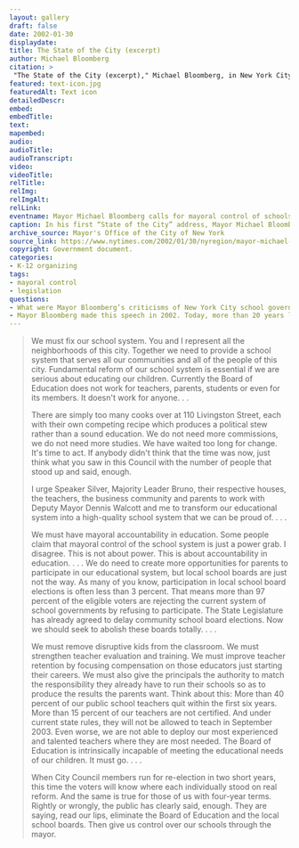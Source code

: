 ```yaml
--- 
layout: gallery
draft: false
date: 2002-01-30
displaydate: 
title: The State of the City (excerpt) 
author: Michael Bloomberg
citation: >
 "The State of the City (excerpt)," Michael Bloomberg, in New York City Civil Rights History Project, Accessed: [Month Day, Year], https://nyccivilrightshistory.org/gallery/state-of-the-city.
featured: text-icon.jpg
featuredAlt: Text icon
detailedDescr: 
embed: 
embedTitle: 
text: 
mapembed: 
audio: 
audioTitle: 
audioTranscript: 
video: 
videoTitle: 
relTitle: 
relImg: 
relImgAlt: 
relLink: 
eventname: Mayor Michael Bloomberg calls for mayoral control of schools.
caption: In his first “State of the City” address, Mayor Michael Bloomberg called for the end of the Board of Education and for the beginning of mayoral control of schools.
archive_source: Mayor's Office of the City of New York
source_link: https://www.nytimes.com/2002/01/30/nyregion/mayor-michael-r-bloombergs-state-of-the-city-address.html
copyright: Government document. 
categories: 
- K-12 organizing
tags: 
- mayoral control
- legislation
questions: 
- What were Mayor Bloomberg’s criticisms of New York City school governance before mayoral control? Do you agree that mayoral control was the appropriate solution for these problems? What other possible solutions come to mind? 
- Mayor Bloomberg made this speech in 2002. Today, more than 20 years later, what of his criticisms of NYC schools are still accurate?
--- 
```


>We must fix our school system. You and I represent all the neighborhoods of this city. Together we need to provide a school system that serves all our communities and all of the people of this city. Fundamental reform of our school system is essential if we are serious about educating our children. Currently the Board of Education does not work for teachers, parents, students or even for its members. It doesn't work for anyone. . .
>
>There are simply too many cooks over at 110 Livingston Street, each with their own competing recipe which produces a political stew rather than a sound education. We do not need more commissions, we do not need more studies. We have waited too long for change. It's time to act. If anybody didn't think that the time was now, just think what you saw in this Council with the number of people that stood up and said, enough.
>
>I urge Speaker Silver, Majority Leader Bruno, their respective houses, the teachers, the business community and parents to work with Deputy Mayor Dennis Walcott and me to transform our educational system into a high-quality school system that we can be proud of. . . .
>
>We must have mayoral accountability in education. Some people claim that mayoral control of the school system is just a power grab. I disagree. This is not about power. This is about accountability in education. . . . We do need to create more opportunities for parents to participate in our educational system, but local school boards are just not the way. As many of you know, participation in local school board elections is often less than 3 percent. That means more than 97 percent of the eligible voters are rejecting the current system of school governments by refusing to participate. The State Legislature has already agreed to delay community school board elections. Now we should seek to abolish these boards totally. . . .
>
>We must remove disruptive kids from the classroom. We must strengthen teacher evaluation and training. We must improve teacher retention by focusing compensation on those educators just starting their careers. We must also give the principals the authority to match the responsibility they already have to run their schools so as to produce the results the parents want. Think about this: More than 40 percent of our public school teachers quit within the first six years. More than 15 percent of our teachers are not certified. And under current state rules, they will not be allowed to teach in September 2003. Even worse, we are not able to deploy our most experienced and talented teachers where they are most needed. The Board of Education is intrinsically incapable of meeting the educational needs of our children. It must go. . . .
>
>When City Council members run for re-election in two short years, this time the voters will know where each individually stood on real reform. And the same is true for those of us with four-year terms. Rightly or wrongly, the public has clearly said, enough. They are saying, read our lips, eliminate the Board of Education and the local school boards. Then give us control over our schools through the mayor.
